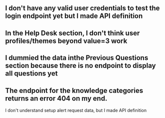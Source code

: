 I don't have any valid user credentials to test the login endpoint yet but I made API definition
----------------
In the Help Desk section, I don't think user profiles/themes beyond value=3 work
----------------
I dummied the data inthe Previous Questions section because there is no endpoint to display all questions yet 
----------------
The endpoint for the knowledge categories returns an error 404 on my end.
----------------
I don't understand setup alert request data, but I made API definition
